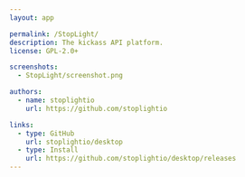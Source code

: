 ```yaml
---
layout: app

permalink: /StopLight/
description: The kickass API platform.
license: GPL-2.0+

screenshots:
  - StopLight/screenshot.png

authors:
  - name: stoplightio
    url: https://github.com/stoplightio

links:
  - type: GitHub
    url: stoplightio/desktop
  - type: Install
    url: https://github.com/stoplightio/desktop/releases
---
```

